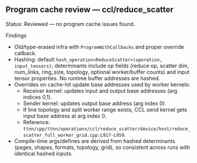 ## Program cache review — ccl/reduce_scatter

Status: Reviewed — no program cache issues found.

Findings
- Old/type-erased infra with `ProgramWithCallbacks` and proper override callback.
- Hashing: default `hash_operation<ReduceScatter>(operation, input_tensors)`; determinants include op fields (reduce op, scatter dim, num_links, ring_size, topology, optional worker/buffer counts) and input tensor properties. No runtime buffer addresses are hashed.
- Overrides on cache-hit update base addresses used by worker kernels:
  - Receiver kernel: updates input and output base addresses (arg indices 0,1).
  - Sender kernel: updates output base address (arg index 0).
  - If line topology and split worker range exists, CCL send kernel gets input base address at arg index 0.
  - Reference: `ttnn/cpp/ttnn/operations/ccl/reduce_scatter/device/host/reduce_scatter_full_worker_grid.cpp:L917-L959`.
- Compile-time args/defines are derived from hashed determinants (pages, shapes, formats, topology, grid), so consistent across runs with identical hashed inputs.

